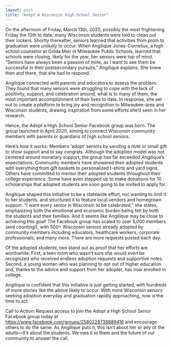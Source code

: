 ```yaml
---
layout: post
title: "Adopt A Wisconsin High School Senior"
---
```


On the afternoon of Friday, March 13th, 2020, possibly the most frightening Friday the 13th to date, many Wisconsin students were told to clean out their lockers. Shortly thereafter, seniors learned that activities from prom to graduation were unlikely to occur. When Angilique Jones-Cornelius, a high school counselor at Golda Meir in Milwaukee Public Schools, learned that schools were closing, likely for the year, her seniors were top of mind. “Seniors have always been a passion of mine, as I want to see them be successful in their postsecondary pursuits,” Angilique explains. She knew then and there, that she had to respond.

Angilique connected with parents and educators to assess the problem. They found that many seniors were struggling to cope with the lack of positivity, support, and celebration around, what is to many of them, the most important accomplishment of their lives to date. In response, she set out to create a platform to bring joy and recognition to Milwaukee-area and Wisconsin students, drawing inspiration from some efforts she’d seen in her research.  

Hence, the Adopt a High School Senior Facebook group was born. The group launched in April 2020, aiming to connect Wisconsin community members with parents or guardians of high school seniors.

Here’s how it works: Members ‘adopt’ seniors by sending a note or small gift to show support and to say congrats. Although the adoption model was not centered around monetary support, the group has far exceeded Angilique’s expectations. Community members have showered their adopted students with everything from gift baskets to personalized t-shirts and yard signs. Others have committed to mentor their adopted students throughout their college experience. Some have even stepped up to make donations for 10 scholarships that adopted students are soon going to be invited to apply for.

Angilique shaped this initiative to be a statewide effort, not wanting to limit it to her students, and structured it to feature local vendors and homegrown support. “I want every senior in Wisconsin to be celebrated,” she states, emphasizing both the emotional and economic burden being felt by both the students and their families.  And it seems like Angilique may be close to achieving this goal! The Facebook group has scaled to over 5,000 members (and counting!), with 500+ Wisconsin seniors already  adopted by community members including educators, healthcare workers, corporate professionals, and many more.  There are more requests posted each day.

Of the adopted students, two stand out as proof that her efforts are worthwhile: First, a teen mom who wasn’t sure she would even be recognized who received endless adoption requests and supportive notes.  Second, a young woman who was planning to opt out of higher education and, thanks to the advice and support from her adopter, has now enrolled in college.

Angilique is confident that this initiative is just getting started, with hundreds of more stories like the above likely to occur.  With more Wisconsin seniors seeking adoption everyday and graduation rapidly approaching, now is the time to act.

Call to Action:  Request access to join the Adopt a High School Senior Facebook group today at https://www.facebook.com/groups/2580228738889416 and encourage others to do the same. As Angilique puts it, this isn’t about her or any of the adults—It’s about the students. We owe it to them and the future of our community to answer the call.

